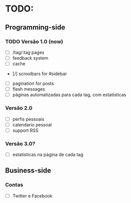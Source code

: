 
# TODO:

## Programming-side

### TODO Versão 1.0 (now)
- [ ] /tag/:tag pages
- [ ] feedback system
- [ ] cache
- [/] scroolbars for #sidebar
- [ ] pagination for posts
- [ ] flash messages
- [ ] páginas automatizadas para cada tag, com estatísticas

### Versão 2.0
- [ ] perfis pessoais
- [ ] calendario pessoal
- [ ] support RSS

### Versão 3.0?
- [ ] estatísticas na página de cada tag

## Business-side

### Contas
- [ ] Twitter e Facebook